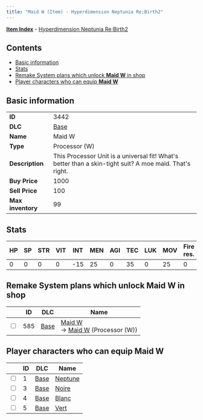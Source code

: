 ```yaml
---
title: "Maid W (Item) - Hyperdimension Neptunia Re;Birth2"
---
```


[**Item Index**](/neptunia/rb2/item/index.html) - [Hyperdimension Neptunia Re;Birth2](/neptunia/rb2)

## Contents

- [Basic information](#basic-information)
- [Stats](#stats)
- [Remake System plans which unlock **Maid W** in shop](#remake-system-plans-which-unlock-maid-w-in-shop)
- [Player characters who can equip **Maid W**](#player-characters-who-can-equip-maid-w)

## Basic information

|   |   |
| -- | -- |
| **ID** | 3442 |
| **DLC** | [Base](/neptunia/rb2/dlc/0-base.html) |
| **Name** | Maid W |
| **Type** | Processor (W) |
| **Description** | This Processor Unit is a universal fit! What's better than a skin-tight suit? A moe maid. That's right. |
| **Buy Price** | 1000 |
| **Sell Price** | 100 |
| **Max inventory** | 99 |

## Stats

| HP | SP | STR | VIT | INT | MEN | AGI | TEC | LUK | MOV | Fire res. | Ice res. | Wind res. | Lightning res. |
| -- | -- | --- | --- | --- | --- | --- | --- | --- | --- | --------- | -------- | --------- | -------------- |
| 0 | 0 | 0 | 0 | -15 | 25 | 0 | 35 | 0 | 25 | 0 | 0 | 0 | 0 |

## Remake System plans which unlock **Maid W** in shop

|    | ID | DLC | Name |
| -- | -- | --- | ---- |
| <input type="checkbox" id="rb2-remake-0-585" class="trackbox" /> | 585 | [Base](/neptunia/rb2/dlc/0-base.html) | [Maid W](/neptunia/rb2/remake/0-585-maid-w.html)<br />→ [Maid W](/neptunia/rb2/item/0-3442-maid-w.html) (Processor (W)) |

## Player characters who can equip **Maid W**

|    | ID | DLC | Name |
| -- | -- | --- | ---- |
| <input type="checkbox" id="rb2-player-0-1" class="trackbox" /> | 1 | [Base](/neptunia/rb2/dlc/0-base.html) | [Neptune](/neptunia/rb2/player/0-1-neptune.html) |
| <input type="checkbox" id="rb2-player-0-3" class="trackbox" /> | 3 | [Base](/neptunia/rb2/dlc/0-base.html) | [Noire](/neptunia/rb2/player/0-3-noire.html) |
| <input type="checkbox" id="rb2-player-0-4" class="trackbox" /> | 4 | [Base](/neptunia/rb2/dlc/0-base.html) | [Blanc](/neptunia/rb2/player/0-4-blanc.html) |
| <input type="checkbox" id="rb2-player-0-5" class="trackbox" /> | 5 | [Base](/neptunia/rb2/dlc/0-base.html) | [Vert](/neptunia/rb2/player/0-5-vert.html) |